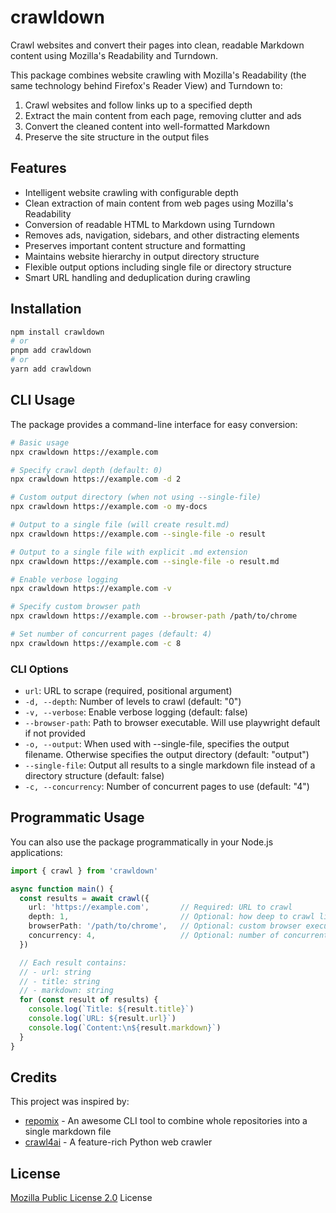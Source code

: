 # crawldown

Crawl websites and convert their pages into clean, readable Markdown content using Mozilla's Readability and Turndown.

This package combines website crawling with Mozilla's Readability (the same technology behind Firefox's Reader View) and Turndown to:
1. Crawl websites and follow links up to a specified depth
2. Extract the main content from each page, removing clutter and ads
3. Convert the cleaned content into well-formatted Markdown
4. Preserve the site structure in the output files

## Features

- Intelligent website crawling with configurable depth
- Clean extraction of main content from web pages using Mozilla's Readability
- Conversion of readable HTML to Markdown using Turndown
- Removes ads, navigation, sidebars, and other distracting elements
- Preserves important content structure and formatting
- Maintains website hierarchy in output directory structure
- Flexible output options including single file or directory structure
- Smart URL handling and deduplication during crawling

## Installation

```bash
npm install crawldown
# or
pnpm add crawldown
# or
yarn add crawldown
```

## CLI Usage

The package provides a command-line interface for easy conversion:

```bash
# Basic usage
npx crawldown https://example.com

# Specify crawl depth (default: 0)
npx crawldown https://example.com -d 2

# Custom output directory (when not using --single-file)
npx crawldown https://example.com -o my-docs

# Output to a single file (will create result.md)
npx crawldown https://example.com --single-file -o result

# Output to a single file with explicit .md extension
npx crawldown https://example.com --single-file -o result.md

# Enable verbose logging
npx crawldown https://example.com -v

# Specify custom browser path
npx crawldown https://example.com --browser-path /path/to/chrome

# Set number of concurrent pages (default: 4)
npx crawldown https://example.com -c 8
```

### CLI Options

- `url`: URL to scrape (required, positional argument)
- `-d, --depth`: Number of levels to crawl (default: "0")
- `-v, --verbose`: Enable verbose logging (default: false)
- `--browser-path`: Path to browser executable. Will use playwright default if not provided
- `-o, --output`: When used with --single-file, specifies the output filename. Otherwise specifies the output directory (default: "output")
- `--single-file`: Output all results to a single markdown file instead of a directory structure (default: false)
- `-c, --concurrency`: Number of concurrent pages to use (default: "4")

## Programmatic Usage

You can also use the package programmatically in your Node.js applications:

```typescript
import { crawl } from 'crawldown'

async function main() {
  const results = await crawl({
    url: 'https://example.com',       // Required: URL to crawl
    depth: 1,                         // Optional: how deep to crawl links (default: 0)
    browserPath: '/path/to/chrome',   // Optional: custom browser executable path
    concurrency: 4,                   // Optional: number of concurrent pages (default: 4)
  })

  // Each result contains:
  // - url: string
  // - title: string
  // - markdown: string
  for (const result of results) {
    console.log(`Title: ${result.title}`)
    console.log(`URL: ${result.url}`)
    console.log(`Content:\n${result.markdown}`)
  }
}
```
## Credits

This project was inspired by:

- [repomix](https://github.com/yamadashy/repomix) - An awesome CLI tool to combine whole repositories into a single markdown file
- [crawl4ai](https://github.com/unclecode/crawl4ai) - A feature-rich Python web crawler


## License

[Mozilla Public License 2.0](./LICENSE.md) License
